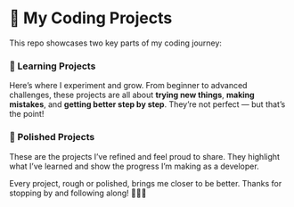 # 🚀 My Coding Projects

This repo showcases two key parts of my coding journey:

### 🧩 Learning Projects  
Here’s where I experiment and grow. From beginner to advanced challenges, these projects are all about **trying new things**, **making mistakes**, and **getting better step by step**. They’re not perfect — but that’s the point!

### 🌟 Polished Projects  
These are the projects I’ve refined and feel proud to share. They highlight what I’ve learned and show the progress I’m making as a developer.


Every project, rough or polished, brings me closer to be better. Thanks for stopping by and following along! 👨‍💻✨

